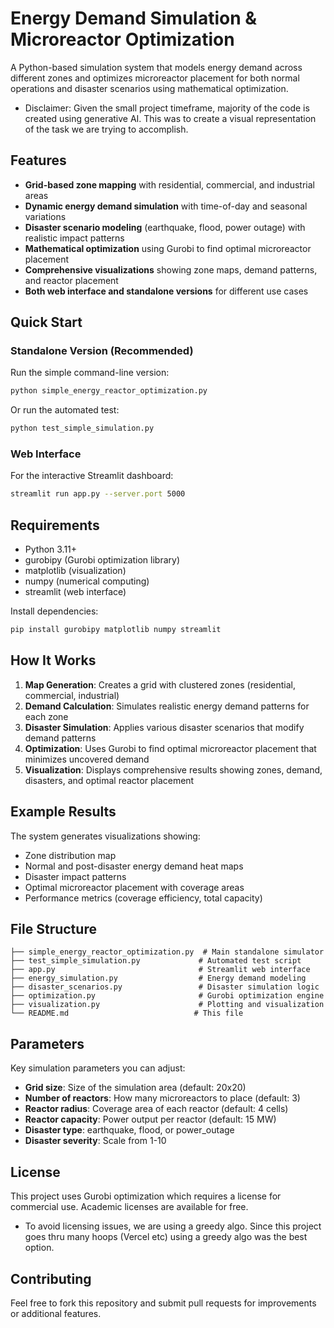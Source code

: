 # Energy Demand Simulation & Microreactor Optimization

A Python-based simulation system that models energy demand across different zones and optimizes microreactor placement for both normal operations and disaster scenarios using mathematical optimization.
- Disclaimer: Given the small project timeframe, majority of the code is created using generative AI. This was to create a visual representation of the task we are trying to accomplish.
## Features

- **Grid-based zone mapping** with residential, commercial, and industrial areas
- **Dynamic energy demand simulation** with time-of-day and seasonal variations
- **Disaster scenario modeling** (earthquake, flood, power outage) with realistic impact patterns
- **Mathematical optimization** using Gurobi to find optimal microreactor placement
- **Comprehensive visualizations** showing zone maps, demand patterns, and reactor placement
- **Both web interface and standalone versions** for different use cases

## Quick Start

### Standalone Version (Recommended)

Run the simple command-line version:

```bash
python simple_energy_reactor_optimization.py
```

Or run the automated test:

```bash
python test_simple_simulation.py
```

### Web Interface

For the interactive Streamlit dashboard:

```bash
streamlit run app.py --server.port 5000
```

## Requirements

- Python 3.11+
- gurobipy (Gurobi optimization library)
- matplotlib (visualization)
- numpy (numerical computing)
- streamlit (web interface)

Install dependencies:

```bash
pip install gurobipy matplotlib numpy streamlit
```

## How It Works

1. **Map Generation**: Creates a grid with clustered zones (residential, commercial, industrial)
2. **Demand Calculation**: Simulates realistic energy demand patterns for each zone
3. **Disaster Simulation**: Applies various disaster scenarios that modify demand patterns
4. **Optimization**: Uses Gurobi to find optimal microreactor placement that minimizes uncovered demand
5. **Visualization**: Displays comprehensive results showing zones, demand, disasters, and optimal reactor placement

## Example Results

The system generates visualizations showing:
- Zone distribution map
- Normal and post-disaster energy demand heat maps
- Disaster impact patterns
- Optimal microreactor placement with coverage areas
- Performance metrics (coverage efficiency, total capacity)

## File Structure

```
├── simple_energy_reactor_optimization.py  # Main standalone simulator
├── test_simple_simulation.py             # Automated test script
├── app.py                                # Streamlit web interface
├── energy_simulation.py                  # Energy demand modeling
├── disaster_scenarios.py                 # Disaster simulation logic
├── optimization.py                       # Gurobi optimization engine
├── visualization.py                      # Plotting and visualization
└── README.md                            # This file
```

## Parameters

Key simulation parameters you can adjust:

- **Grid size**: Size of the simulation area (default: 20x20)
- **Number of reactors**: How many microreactors to place (default: 3)
- **Reactor radius**: Coverage area of each reactor (default: 4 cells)
- **Reactor capacity**: Power output per reactor (default: 15 MW)
- **Disaster type**: earthquake, flood, or power_outage
- **Disaster severity**: Scale from 1-10

## License

This project uses Gurobi optimization which requires a license for commercial use. Academic licenses are available for free.
- To avoid licensing issues, we are using a greedy algo. Since this project goes thru many hoops (Vercel etc) using a greedy algo was the best option.

## Contributing

Feel free to fork this repository and submit pull requests for improvements or additional features.
